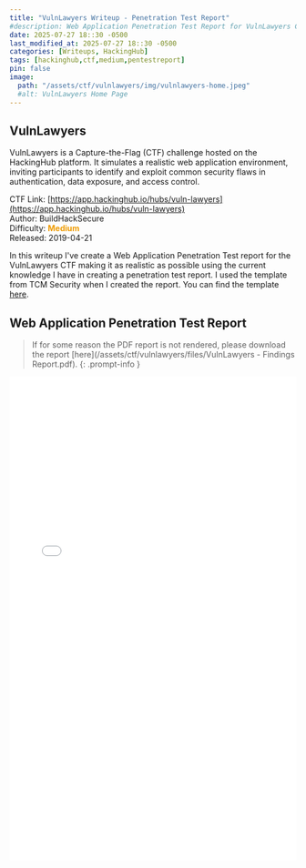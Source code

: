 ```yaml
---
title: "VulnLawyers Writeup - Penetration Test Report"
#description: Web Application Penetration Test Report for VulnLawyers CTF
date: 2025-07-27 18::30 -0500
last_modified_at: 2025-07-27 18::30 -0500
categories: [Writeups, HackingHub]
tags: [hackinghub,ctf,medium,pentestreport]
pin: false
image:
  path: "/assets/ctf/vulnlawyers/img/vulnlawyers-home.jpeg"
  #alt: VulnLawyers Home Page
---
```

## VulnLawyers
VulnLawyers is a Capture-the-Flag (CTF) challenge hosted on the HackingHub platform. It simulates a realistic web application environment, inviting participants to identify and exploit common security flaws in authentication, data exposure, and access control.

CTF Link: [https://app.hackinghub.io/hubs/vuln-lawyers](https://app.hackinghub.io/hubs/vuln-lawyers)<br>
Author: BuildHackSecure<br>
Difficulty: <span style="color: #ef9c03"> **Medium** </span><br>
Released: 2019-04-21<br>

In this writeup I've create a Web Application Penetration Test report for the VulnLawyers CTF making it as realistic as possible using the current knowledge I have in creating a penetration test report. I used the template from TCM Security when I created the report. You can find the template [here](https://github.com/hmaverickadams/TCM-Security-Sample-Pentest-Report).


## Web Application Penetration Test Report
> If for some reason the PDF report is not rendered, please download the report [here](/assets/ctf/vulnlawyers/files/VulnLawyers - Findings Report.pdf).
{: .prompt-info }


<embed src="/assets/ctf/vulnlawyers/files/VulnLawyers - Findings Report.pdf" width="100%" height="850" 
 type="application/pdf">